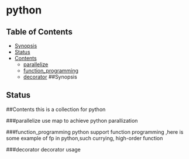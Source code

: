 # python

## Table of Contents
* [Synopsis](#Synopsis)
* [Status](#status)
* [Contents](#contents)
    * [parallelize](#python_parallelize) 
    * [function_programming](#python_fp) 
    * [decorator](#decorator)
##Synopsis

## Status                                                                                                                                                                                              

##Contents
this is a collection for python

###parallelize
use map to achieve python parallization

###function_programming
python support function programming ,here is some example of 
fp in python,such currying, high-order function

###decorator
decorator usage

